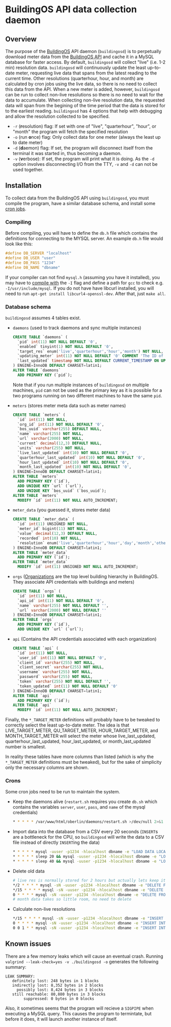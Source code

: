 # BuildingOS API data collection daemon


## Overview
The purpose of the [BuildingOS][1] API daemon (`buildingosd`) is to perpetually download meter data from the [BuildingOS API][2] and cache it in a MySQL database for faster access. By default, `buildingosd` will collect "live" (i.e. 1-2 min) resolution data. `buildingosd` will continuously update the least up-to-date meter, requesting live data that spans from the latest reading to the current time. Other resolutions (quarterhour, hour, and month) are calculated by cron jobs using the live data, so there is no need to collect this data from the API. When a new meter is added, however, `buildingosd` can be run to collect non-live resolutions so there is no need to wait for the data to accumulate. When collecting non-live resolution data, the requested data will span from the begining of the time period that the data is stored for to the earliest reading. `buildingosd` has 4 options that help with debugging and allow the resolution collected to be specified.

- `-r` (**r**esolution) flag: If set with one of "live", "quarterhour", "hour", or "month" the program will fetch the specified resolution
- `-o` (run **o**nce) flag: Only collect data for one meter (always the least up to date meter)
- `-d` (**d**aemon) flag: If set, the program will disconnect itself from the terminal it was started in, thus becoming a daemon. 
- `-v` (**v**erbose): If set, the program will print what it is doing. As the `-d` option involves disconnecting I/O from the TTY, `-v` and `-d` can not be used together.


## Installation
To collect data from the BuildingOS API using `buildingosd`, you must compile the program, have a similar database schema, and install some [cron jobs](#crons).
### Compiling
Before compiling, you will have to define the `db.h` file which contains the definitions for connecting to the MYSQL server. An example `db.h` file would look like this:

```cpp
#define DB_SERVER "localhost"
#define DB_USER "user"
#define DB_PASS "1234"
#define DB_NAME "dbname"
```
If your compiler can not find `mysql.h` (assuming you have it installed), you may have to [compile with][3] the `-I` flag and define a path for `gcc` to check e.g. `-I/usr/include/mysql`. If you do not have have libcurl installed, you will need to run `apt-get install libcurl4-openssl-dev`. After that, just `make all`.
### Database schema
`buildingosd` assumes 4 tables exist.

- `daemons` (used to track daemons and sync multiple instances)

    ```sql
    CREATE TABLE `daemons` (
      `pid` int(11) NOT NULL DEFAULT '0',
      `enabled` tinyint(1) NOT NULL DEFAULT '0',
      `target_res` enum('live','quarterhour','hour','month') NOT NULL,
      `updating_meter` int(11) NOT NULL DEFAULT '0' COMMENT 'The ID of the meter this daemon is currently updating',
      `last_updated` timestamp NOT NULL DEFAULT CURRENT_TIMESTAMP ON UPDATE CURRENT_TIMESTAMP,
    ) ENGINE=InnoDB DEFAULT CHARSET=latin1;
    ALTER TABLE `daemons`
      ADD PRIMARY KEY (`pid`);
    ```
    Note that if you run multiple instances of `buildingosd` on multiple machines, `pid` can not be used as the primary key as it is possible for a two programs running on two different machines to have the same `pid`.

- `meters` (stores meter meta data such as meter names)

    ```sql
    CREATE TABLE `meters` (
      `id` int(11) NOT NULL,
      `org_id` int(11) NOT NULL DEFAULT '0',
      `bos_uuid` varchar(255) DEFAULT NULL,
      `name` varchar(255) NOT NULL,
      `url` varchar(2000) NOT NULL,
      `current` decimal(12,3) DEFAULT NULL,
      `units` varchar(255) NOT NULL,
      `live_last_updated` int(10) NOT NULL DEFAULT '0',
      `quarterhour_last_updated` int(10) NOT NULL DEFAULT '0',
      `hour_last_updated` int(10) NOT NULL DEFAULT '0',
      `month_last_updated` int(10) NOT NULL DEFAULT '0',
    ) ENGINE=InnoDB DEFAULT CHARSET=latin1;
    ALTER TABLE `meters`
      ADD PRIMARY KEY (`id`),
      ADD UNIQUE KEY `url` (`url`),
      ADD UNIQUE KEY `bos_uuid` (`bos_uuid`);
    ALTER TABLE `meters`
      MODIFY `id` int(11) NOT NULL AUTO_INCREMENT;
    ```

- `meter_data` (you guessed it, stores meter data)

    ```sql
    CREATE TABLE `meter_data` (
      `id` int(11) UNSIGNED NOT NULL,
      `meter_id` bigint(11) NOT NULL,
      `value` decimal(12,3) DEFAULT NULL,
      `recorded` int(10) NOT NULL,
      `resolution` enum('live','quarterhour','hour','day','month','other') NOT NULL
    ) ENGINE=InnoDB DEFAULT CHARSET=latin1;
    ALTER TABLE `meter_data`
      ADD PRIMARY KEY (`id`);
    ALTER TABLE `meter_data`
      MODIFY `id` int(11) UNSIGNED NOT NULL AUTO_INCREMENT;
    ```

- `orgs` ([Organizations][4] are the top level building hierarchy in BuildingOS. They associate API credentials with buildings and meters)

    ```sql
    CREATE TABLE `orgs` (
      `id` int(11) NOT NULL,
      `api_id` int(11) NOT NULL DEFAULT '0',
      `name` varchar(255) NOT NULL DEFAULT '',
      `url` varchar(2000) NOT NULL DEFAULT ''
    ) ENGINE=InnoDB DEFAULT CHARSET=latin1;
    ALTER TABLE `orgs`
      ADD PRIMARY KEY (`id`),
      ADD UNIQUE KEY `url` (`url`);
    ```
- `api` (Contains the API credentials associated with each organization)

    ```sql
    CREATE TABLE `api` (
      `id` int(11) NOT NULL,
      `user_id` int(11) NOT NULL DEFAULT '0',
      `client_id` varchar(255) NOT NULL,
      `client_secret` varchar(255) NOT NULL,
      `username` varchar(255) NOT NULL,
      `password` varchar(255) NOT NULL,
      `token` varchar(255) NOT NULL DEFAULT '',
      `token_updated` int(11) NOT NULL DEFAULT '0'
    ) ENGINE=InnoDB DEFAULT CHARSET=latin1;
    ALTER TABLE `api`
      ADD PRIMARY KEY (`id`);
    ALTER TABLE `api`
      MODIFY `id` int(11) NOT NULL AUTO_INCREMENT;
    ```

Finally, the `*_TARGET_METER` definitions will probably have to be tweaked to correctly select the least up-to-date meter. The idea is that LIVE_TARGET_METER, QU_TARGET_METER, HOUR_TARGET_METER, and MONTH_TARGET_METER will select the meter whose live_last_updated, quarterhour_last_updated, hour_last_updated, or month_last_updated number is smallest.

In reality these tables have more columns than listed (which is why the `*_TARGET_METER` definitions must be tweaked), but for the sake of simplicity only the necessary columns are shown.

### Crons
Some cron jobs need to be run to maintain the system.

- Keep the daemons alive (`restart.sh` requires you create `db.sh` which contains the variables `server`, `user`, `pass`, and `name` of the mysql credentials)

    ```bash
    * * * * * /var/www/html/oberlin/daemons/restart.sh >/dev/null 2>&1
    ```

- Import data into the database from a CSV every 20 seconds (`INSERT`s are a bottleneck for the CPU, so `buildingosd` will write the data to a CSV file instead of directly `INSERT`ing the data)

    ```bash
    * * * * * mysql -uuser -p1234 -hlocalhost dbname -e "LOAD DATA LOCAL INFILE '/root/meter_data.csv' INTO TABLE meter_data FIELDS TERMINATED BY ',' OPTIONALLY ENCLOSED BY '\"' LINES TERMINATED BY '\n' (meter_id, value, recorded, resolution);" >/dev/null 2>&1 && rm /root/meter_data.csv
    * * * * * sleep 20 && mysql -uuser -p1234 -hlocalhost dbname -e "LOAD DATA LOCAL INFILE '/root/meter_data.csv' INTO TABLE meter_data FIELDS TERMINATED BY ',' OPTIONALLY ENCLOSED BY '\"' LINES TERMINATED BY '\n' (meter_id, value, recorded, resolution);" >/dev/null 2>&1 && rm /root/meter_data.csv
    * * * * * sleep 40 && mysql -uuser -p1234 -hlocalhost dbname -e "LOAD DATA LOCAL INFILE '/root/meter_data.csv' INTO TABLE meter_data FIELDS TERMINATED BY ',' OPTIONALLY ENCLOSED BY '\"' LINES TERMINATED BY '\n' (meter_id, value, recorded, resolution);" >/dev/null 2>&1 && rm /root/meter_data.csv
    ```

- Delete old data

    ```bash
    # live res is normally stored for 2 hours but actually lets keep it a little longer i.e. 24 hours
    */2 * * * * mysql -sN -uuser -p1234 -hlocalhost dbname -e "DELETE FROM meter_data WHERE resolution = 'live' AND recorded < (UNIX_TIMESTAMP() - 86400)" >/dev/null 2>&1
    */15 * * * * mysql -sN -uuser -p1234 -hlocalhost dbname -e "DELETE FROM meter_data WHERE resolution = 'quarterhour' AND recorded < (UNIX_TIMESTAMP() - 1209600)" >/dev/null 2>&1
    0 * * * * mysql -sN -uuser -p1234 -hlocalhost dbname -e "DELETE FROM meter_data WHERE resolution = 'hour' AND recorded < (UNIX_TIMESTAMP() - 5184000)" >/dev/null 2>&1
    # month data takes so little room, no need to delete
    ```

- Calculate non-live resolutions

    ```bash
    */15 * * * * mysql -sN -uuser -p1234 -hlocalhost dbname -e "INSERT INTO meter_data (meter_id, \`value\`, recorded, resolution) SELECT meter_id, AVG(\`value\`), TRUNCATE(UNIX_TIMESTAMP() - 900, -2), 'quarterhour' FROM meter_data WHERE recorded > TRUNCATE((UNIX_TIMESTAMP() - 900), -2) AND resolution = 'live' GROUP BY meter_id" >/dev/null 2>&1
    0 * * * * mysql -sN -uuser -p1234 -hlocalhost dbname -e "INSERT INTO meter_data (meter_id, \`value\`, recorded, resolution) SELECT meter_id, AVG(\`value\`), TRUNCATE(UNIX_TIMESTAMP() - 3600, -2), 'hour' FROM meter_data WHERE recorded > TRUNCATE((UNIX_TIMESTAMP() - 3600), -2) AND resolution = 'live' GROUP BY meter_id" >/dev/null 2>&1
    0 0 1 * * mysql -sN -uuser -p1234 -hlocalhost dbname -e "INSERT INTO meter_data (meter_id, \`value\`, recorded, resolution) SELECT meter_id, AVG(\`value\`), TRUNCATE(UNIX_TIMESTAMP() - 2592000, -2), 'month' FROM meter_data WHERE recorded > TRUNCATE((UNIX_TIMESTAMP() - 2592000), -2) AND resolution != 'live' GROUP BY meter_id" >/dev/null 2>&1
    ```


## Known issues
There are a few memory leaks which will cause an eventual crash. Running `valgrind --leak-check=yes -v ./buildingosd -o` generates the following summary:

```
LEAK SUMMARY:
   definitely lost: 248 bytes in 1 blocks
   indirectly lost: 8,352 bytes in 2 blocks
     possibly lost: 8,424 bytes in 3 blocks
   still reachable: 80,880 bytes in 3 blocks
        suppressed: 0 bytes in 0 blocks
```
Also, it sometimes seems that the program will recieve a `SIGPIPE` when executing a MySQL query. This causes the program to termintate, but before it does, it will launch another instance of itself.



[1]: https://lucidconnects.com/solutions
[2]: http://docs.buildingosapi.apiary.io/#
[3]: https://stackoverflow.com/a/14604638
[4]: http://docs.buildingosapi.apiary.io/#reference/organizations